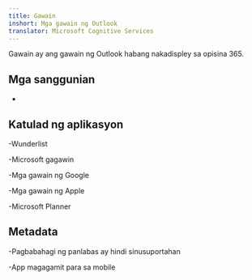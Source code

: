 ```yaml
---
title: Gawain
inshort: Mga gawain ng Outlook
translator: Microsoft Cognitive Services
---
```


Gawain ay ang gawain ng Outlook habang nakadispley sa opisina 365.

Mga sanggunian
---------

-   

Katulad ng aplikasyon
--------------------

-Wunderlist

-Microsoft gagawin

-Mga gawain ng Google

-Mga gawain ng Apple

-Microsoft Planner

Metadata
--------

-Pagbabahagi ng panlabas ay hindi sinusuportahan

-App magagamit para sa mobile


